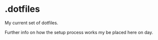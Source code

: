 .dotfiles
=========

My current set of dotfiles.

Further info on how the setup process works my be placed here on day.

